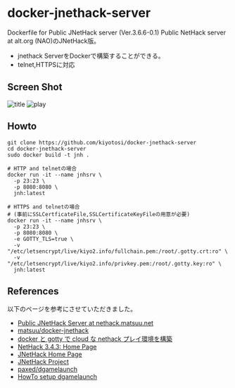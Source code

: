 docker-jnethack-server
======================

Dockerfile for Public JNetHack server (Ver.3.6.6-0.1)
Public NetHack server at alt.org (NAO)のJNetHack版。
- jnethack ServerをDockerで構築することができる。
- telnet,HTTPSに対応

## Screen Shot
![title](https://user-images.githubusercontent.com/19776716/122664420-3a890280-d1dc-11eb-887f-080e37a80d5e.png)
![play](https://user-images.githubusercontent.com/19776716/122664440-60aea280-d1dc-11eb-875a-109a6e483b56.png)

## Howto

    git clone https://github.com/kiyotosi/docker-jnethack-server
    cd docker-jnethack-server
    sudo docker build -t jnh .
    
    # HTTP and telnetの場合
    docker run -it --name jnhsrv \
      -p 23:23 \
      -p 8080:8080 \
      jnh:latest

    # HTTPS and telnetの場合
    # (事前にSSLCertficateFile,SSLCertificateKeyFileの用意が必要)
    docker run -it --name jnhsrv \
      -p 23:23 \
      -p 8080:8080 \
      -e GOTTY_TLS=true \
      -v "/etc/letsencrypt/live/kiyo2.info/fullchain.pem:/root/.gotty.crt:ro" \
      -v "/etc/letsencrypt/live/kiyo2.info/privkey.pem:/root/.gotty.key:ro" \
      jnh:latest

## References
以下のページを参考にさせていただきました。
- [Public JNetHack Server at nethack.matsuu.net](https://matsuu.net/nethack/)
- [matsuu/docker-jnethack](https://github.com/matsuu/docker-jnethack)
- [docker と gotty で cloud な nethack プレイ環境を構築](https://qiita.com/rerofumi/items/8bf1c4395eb1e9b07c3f)
- [NetHack 3.4.3: Home Page](http://www.nethack.org/)
- [JNetHack Home Page](http://www.jnethack.org/)
- [JNetHack Project](http://jnethack.sourceforge.jp/)
- [paxed/dgamelaunch](https://github.com/paxed/dgamelaunch)
- [HowTo setup dgamelaunch](http://nethackwiki.com/wiki/User:Paxed/HowTo_setup_dgamelaunch)
